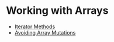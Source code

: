 # Working with Arrays

* [Iterator Methods](iterator-methods)
* [Avoiding Array Mutations](mutator-methods)
